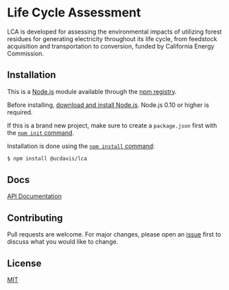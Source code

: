 # Life Cycle Assessment

LCA is developed for assessing the environmental impacts of utilizing forest residues for generating electricity throughout its life cycle, from feedstock acquisition and transportation to conversion, funded by California Energy Commission.

## Installation

This is a [Node.js](https://nodejs.org/en/) module available through the
[npm registry](https://www.npmjs.com/).

Before installing, [download and install Node.js](https://nodejs.org/en/download/).
Node.js 0.10 or higher is required.

If this is a brand new project, make sure to create a `package.json` first with
the [`npm init` command](https://docs.npmjs.com/creating-a-package-json-file).

Installation is done using the
[`npm install` command](https://docs.npmjs.com/getting-started/installing-npm-packages-locally):

```bash
$ npm install @ucdavis/lca
```

## Docs

[API Documentation](https://lifecycle-analysis.azurewebsites.net/#/lca/runLCA)

## Contributing

Pull requests are welcome. For major changes, please open an [issue](https://github.com/ucdavis/LCA/issues) first to discuss what you would like to change.

## License

  [MIT](LICENSE)
